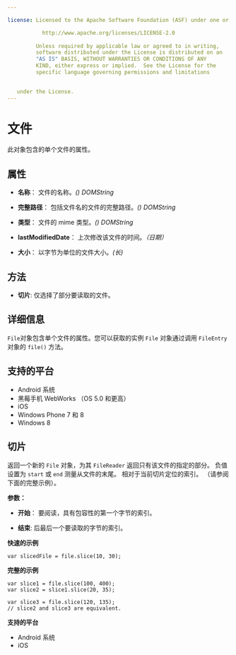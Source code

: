 ```yaml
---

license: Licensed to the Apache Software Foundation (ASF) under one or more contributor license agreements. See the NOTICE file distributed with this work for additional information regarding copyright ownership. The ASF licenses this file to you under the Apache License, Version 2.0 (the "License"); you may not use this file except in compliance with the License. You may obtain a copy of the License at

           http://www.apache.org/licenses/LICENSE-2.0
    
         Unless required by applicable law or agreed to in writing,
         software distributed under the License is distributed on an
         "AS IS" BASIS, WITHOUT WARRANTIES OR CONDITIONS OF ANY
         KIND, either express or implied.  See the License for the
         specific language governing permissions and limitations
    

   under the License.
---
```


# 文件

此对象包含的单个文件的属性。

## 属性

*   **名称**： 文件的名称。*() DOMString*

*   **完整路径**： 包括文件名的文件的完整路径。*() DOMString*

*   **类型**： 文件的 mime 类型。*() DOMString*

*   **lastModifiedDate**： 上次修改该文件的时间。*（日期）*

*   **大小**： 以字节为单位的文件大小。*(长)*

## 方法

*   **切片**: 仅选择了部分要读取的文件。

## 详细信息

`File`对象包含单个文件的属性。您可以获取的实例 `File` 对象通过调用 `FileEntry` 对象的 `file()` 方法。

## 支持的平台

*   Android 系统
*   黑莓手机 WebWorks （OS 5.0 和更高）
*   iOS
*   Windows Phone 7 和 8
*   Windows 8

## 切片

返回一个新的 `File` 对象，为其 `FileReader` 返回只有该文件的指定的部分。 负值设置为 `start` 或 `end` 测量从文件的末尾。 相对于当前切片定位的索引。 （请参阅下面的完整示例）。

**参数：**

*   **开始**： 要阅读，具有包容性的第一个字节的索引。

*   **结束**: 后最后一个要读取的字节的索引。

**快速的示例**

    var slicedFile = file.slice(10, 30);
    

**完整的示例**

    var slice1 = file.slice(100, 400);
    var slice2 = slice1.slice(20, 35);
    
    var slice3 = file.slice(120, 135);
    // slice2 and slice3 are equivalent.
    

**支持的平台**

*   Android 系统
*   iOS